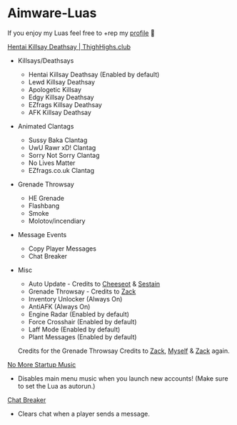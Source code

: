 # Aimware-Luas
If you enjoy my Luas feel free to +rep my [profile](https://aimware.net/forum/user/419881/reputation/add) 🤡

[Hentai Killsay Deathsay | ThighHighs.club](https://aimware.net/forum/thread/151605)

* Killsays/Deathsays
  * Hentai Killsay Deathsay (Enabled by default)
  * Lewd Killsay Deathsay
  * Apologetic Killsay 
  * Edgy Killsay Deathsay
  * EZfrags Killsay Deathsay
  * AFK Killsay Deathsay
  
* Animated Clantags
  * Sussy Baka Clantag
  * UwU Rawr xD! Clantag
  * Sorry Not Sorry Clantag
  * No Lives Matter
  * EZfrags.co.uk Clantag
  
* Grenade Throwsay
  * HE Grenade
  * Flashbang
  * Smoke
  * Molotov/incendiary
  
* Message Events
  * Copy Player Messages
  * Chat Breaker

* Misc
  * Auto Update - Credits to [Cheeseot](https://aimware.net/forum/user/215088) & [Sestain](https://aimware.net/forum/user/219942)
  * Grenade Throwsay - Credits to [Zack](https://aimware.net/forum/user/36169)
  * Inventory Unlocker (Always On)
  * AntiAFK (Always On)
  * Engine Radar (Enabled by default)
  * Force Crosshair (Enabled by default)
  * Laff Mode (Enabled by default)
  * Plant Messages (Enabled by default)
  
  Credits for the Grenade Throwsay Credits to [Zack](https://aimware.net/forum/user/36169), [Myself](https://aimware.net/forum/user/419881) & [Zack](https://github.com/Zack2kl) again.

[No More Startup Music](https://aimware.net/forum/thread/152562)
* Disables main menu music when you launch new accounts! (Make sure to set the Lua as autorun.)

[Chat Breaker](https://aimware.net/forum/thread/153008)
* Clears chat when a player sends a message.

